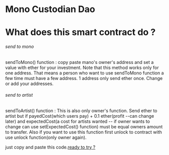 # Mono Custodian Dao

<h1>What does this smart contract do ?</h1>

###### send to mono
sendToMono() function : copy paste mano's owner's address and set a value with ether for your investment. Note that this method works only for one address.
That means a person who want to use sendToMono function a few time must have a few address. 1 address only send ether once. Change or add your addresses.

###### send to artist
sendToArtist() function : This is also only owner's function. Send ether to artist but if payedCost(which users pay) + 0.1 ether(profit --can change later) and expectedCost(a cost for artists wanted -- if owner wants to change can use setExpectedCost() function) must be equal owners amount to transfer. Also if you want to use this function first unlock to contract with use unlock function(only owner again).


just copy and paste this code.[ready to try ?](https://remix.ethereum.org)




